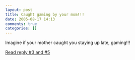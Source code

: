 ```yaml
---
layout: post
title: Caught gaming by your mom!!!
date: 2005-08-17 14:13
comments: true
categories: []
---
```

Imagine if your mother caught you staying up late, gaming!!!

<a href="http://forums.worldofwarcraft.com/thread.aspx?fn=wow-realm-cenarioncircle&t=145812&p=1&tmp=1#post145812">Read reply #3 and #5</a>

